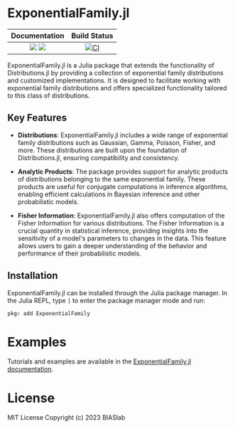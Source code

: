 # ExponentialFamily.jl

| **Documentation**                                                         | **Build Status**                 
|:-------------------------------------------------------------------------:|:--------------------------------:|
| [![][docs-stable-img]][docs-stable-url] [![][docs-dev-img]][docs-dev-url] | [![CI][ci-img]][ci-url]         | 

[ci-img]: https://github.com/biaslab/ExponentialFamily.jl/actions/workflows/CI.yml/badge.svg?branch=main
[ci-url]: https://github.com/biaslab/ExponentialFamily.jl/actions

[docs-dev-img]: https://img.shields.io/badge/docs-dev-blue.svg
[docs-dev-url]: https://biaslab.github.io/ExponentialFamily.jl/dev

[docs-stable-img]: https://img.shields.io/badge/docs-stable-blue.svg
[docs-stable-url]: https://biaslab.github.io/ExponentialFamily.jl/stable


ExponentialFamily.jl is a Julia package that extends the functionality of Distributions.jl by providing a collection of exponential family distributions and customized implementations. It is designed to facilitate working with exponential family distributions and offers specialized functionality tailored to this class of distributions.


## Key Features

- **Distributions**: ExponentialFamily.jl includes a wide range of exponential family distributions such as Gaussian, Gamma, Poisson, Fisher, and more. These distributions are built upon the foundation of Distributions.jl, ensuring compatibility and consistency.

- **Analytic Products**: The package provides support for analytic products of distributions belonging to the same exponential family. These products are useful for conjugate computations in inference algorithms, enabling efficient calculations in Bayesian inference and other probabilistic models.
  
- **Fisher Information**: ExponentialFamily.jl also offers computation of the Fisher Information for various distributions. The Fisher Information is a crucial quantity in statistical inference, providing insights into the sensitivity of a model's parameters to changes in the data. This feature allows users to gain a deeper understanding of the behavior and performance of their probabilistic models.

## Installation
ExponentialFamily.jl can be installed through the Julia package manager. In the Julia REPL, type `]` to enter the package manager mode and run:
```julia
pkg> add ExponentialFamily
```

# Examples 

Tutorials and examples are available in the [ExponentialFamily.jl documentation](https://biaslab.github.io/ExponentialFamily.jl/stable/).

# License

MIT License Copyright (c) 2023 BIASlab